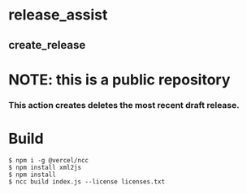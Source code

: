 # release_assist
## create_release

# NOTE: this is a public repository

### This action creates deletes the most recent draft release.


# Build 
```
$ npm i -g @vercel/ncc  
$ npm install xml2js 
$ npm install
$ ncc build index.js --license licenses.txt
```
